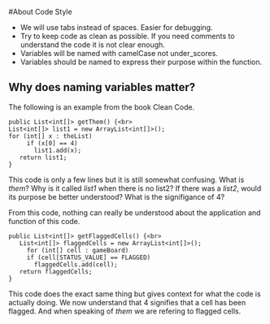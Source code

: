 #About Code Style
 - We will use tabs instead of spaces. Easier for debugging.
 - Try to keep code as clean as possible. If you need comments to understand the code it is not clear enough.
 - Variables will be named with camelCase not under_scores.
 - Variables should be named to express their purpose within the function.
 
 ## Why does naming variables matter?
 The following is an example from the book Clean Code.
 ```
 public List<int[]> getThem() {<br>
 List<int[]> list1 = new ArrayList<int[]>();
 for (int[] x : theList)
      if (x[0] == 4)
        list1.add(x);
    return list1;
 }
 ```
 This code is only a few lines but it is still somewhat confusing. What is *them*? Why is it called *list1* when there is no list2? If there was a *list2*, would its purpose be better understood? What is the signifigance of 4? 
 
 From this code, nothing can really be understood about the application and function of this code.
 ```
 public List<int[]> getFlaggedCells() {<br>
    List<int[]> flaggedCells = new ArrayList<int[]>();
      for (int[] cell : gameBoard)
      if (cell[STATUS_VALUE] == FLAGGED)
        flaggedCells.add(cell);
    return flaggedCells;
 }
 ```
 This code does the exact same thing but gives context for what the code is actually doing. We now understand that 4 signifies that a cell has been flagged. And when speaking of *them* we are refering to flagged cells.
 
 
